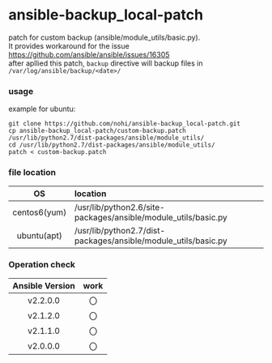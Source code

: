 ansible-backup_local-patch
===============

patch for custom backup (ansible/module_utils/basic.py).  
It provides workaround for the issue https://github.com/ansible/ansible/issues/16305  
after apllied this patch, ```backup``` directive will backup files in ```/var/log/ansible/backup/<date>/```

### usage

example for ubuntu:
```shell
git clone https://github.com/nohi/ansible-backup_local-patch.git
cp ansible-backup_local-patch/custom-backup.patch /usr/lib/python2.7/dist-packages/ansible/module_utils/
cd /usr/lib/python2.7/dist-packages/ansible/module_utils/
patch < custom-backup.patch
```

### file location

| OS           | location     |
|:------------:|:-------------|
| centos6(yum) | /usr/lib/python2.6/site-packages/ansible/module_utils/basic.py |
| ubuntu(apt)  | /usr/lib/python2.7/dist-packages/ansible/module_utils/basic.py |

### Operation check

| Ansible Version | work          |
|:---------------:|:-------------:|
| v2.2.0.0        | 〇            |
| v2.1.2.0        | 〇            |
| v2.1.1.0        | 〇            |
| v2.0.0.0        | 〇            |
